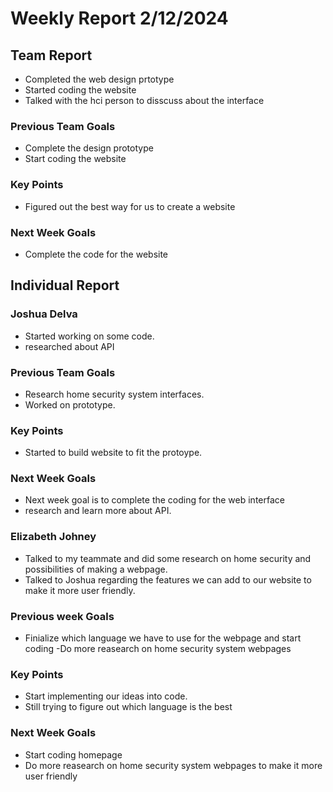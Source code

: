 # Weekly Report 2/12/2024
## Team Report
- Completed the web design prtotype
- Started coding the website
- Talked with the hci person to disscuss about the interface

### Previous Team Goals
- Complete the design prototype
- Start coding the website

### Key Points
- Figured out the best way for us to create a website
  
### Next Week Goals
- Complete the code for the website

## Individual Report
### Joshua Delva
- Started working on some code.
- researched about API

### Previous Team Goals
- Research home security system interfaces.
- Worked on prototype.
  
### Key Points
- Started to build website to fit the protoype.
  
### Next Week Goals
- Next week goal is to complete the coding for the web interface
- research and learn more about API.

### Elizabeth Johney
- Talked to my teammate and did some research on home security and possibilities of making a webpage.
- Talked to Joshua regarding the features we can add to our website to make it more user friendly. 

### Previous week Goals
- Finialize which language we have to use for the webpage and start coding
-Do more reasearch on home security system webpages

 ### Key Points
  - Start implementing our ideas into code.
  - Still trying to figure out which language is the best
### Next Week Goals
- Start coding homepage
- Do more reasearch on home security system webpages to make it more user friendly 
  
